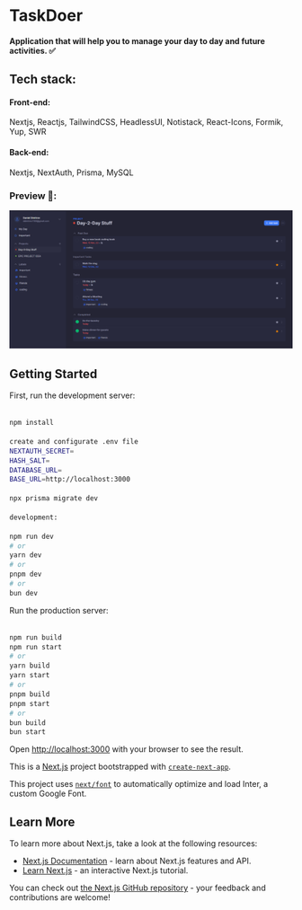 # TaskDoer

#### Application that will help you to manage your day to day and future activities. ✅

## Tech stack:

#### Front-end:
  Nextjs, Reactjs, TailwindCSS, HeadlessUI, Notistack, React-Icons, Formik, Yup, SWR

#### Back-end:
  Nextjs, NextAuth, Prisma, MySQL

### Preview 📸:

![Page from inside the app](/public/taskdoer-app.png)

## Getting Started

First, run the development server:

```bash

npm install

create and configurate .env file
NEXTAUTH_SECRET=
HASH_SALT=
DATABASE_URL=
BASE_URL=http://localhost:3000

npx prisma migrate dev

development:

npm run dev
# or
yarn dev
# or
pnpm dev
# or
bun dev

```

Run the production server: 

```bash

npm run build
npm run start
# or
yarn build
yarn start
# or
pnpm build
pnpm start
# or
bun build
bun start

```

Open [http://localhost:3000](http://localhost:3000) with your browser to see the result.

This is a [Next.js](https://nextjs.org/) project bootstrapped with [`create-next-app`](https://github.com/vercel/next.js/tree/canary/packages/create-next-app).

This project uses [`next/font`](https://nextjs.org/docs/basic-features/font-optimization) to automatically optimize and load Inter, a custom Google Font.

## Learn More

To learn more about Next.js, take a look at the following resources:

- [Next.js Documentation](https://nextjs.org/docs) - learn about Next.js features and API.
- [Learn Next.js](https://nextjs.org/learn) - an interactive Next.js tutorial.

You can check out [the Next.js GitHub repository](https://github.com/vercel/next.js/) - your feedback and contributions are welcome!
